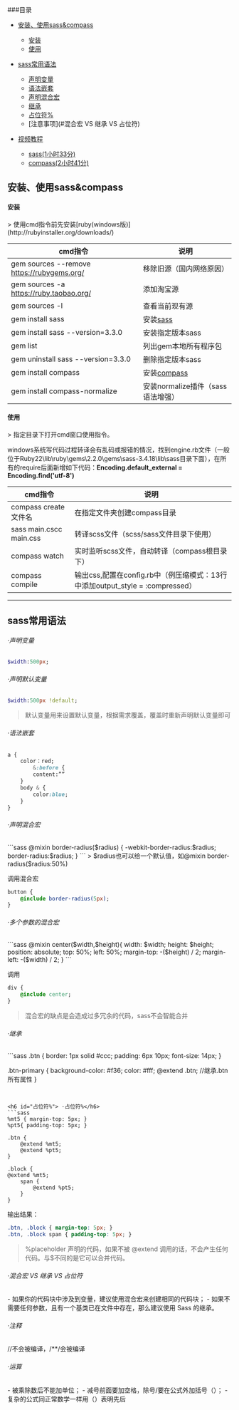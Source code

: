 ###目录
- [安装、使用sass&compass](#安装、使用sass&compass)
	+ [安装](#安装)
	+ [使用](#使用)

- [sass常用语法](#sass常用语法)
	+ [声明变量](#声明变量)
	+ [语法嵌套](#语法嵌套)
	+ [声明混合宏](#声明混合宏)
	+ [继承](#继承)
	+ [占位符%](#占位符%)
	+ [注意事项](#混合宏 VS 继承 VS 占位符)

- [视频教程]()
	+ [sass(1小时33分)](http://www.imooc.com/learn/364)
	+ [compass(2小时41分)](http://www.imooc.com/learn/371)


<h2 id="安装、使用sass&compass">安装、使用sass&compass</h2> 


<h4 id="安装">安装</h4> 
> 使用cmd指令前先安装[ruby(windows版)](http://rubyinstaller.org/downloads/)

cmd指令|说明
-----|-----
gem sources --remove https://rubygems.org/ | 移除旧源（国内网络原因）
gem sources -a https://ruby.taobao.org/ | 添加淘宝源
gem sources -l | 查看当前现有源
gem install sass | 安装[sass](http://sass-lang.com/)
gem install sass --version=3.3.0 | 安装指定版本sass
gem list | 列出gem本地所有程序包
gem uninstall sass --version=3.3.0 | 删除指定版本sass
gem install compass | 安装[compass](http://compass-style.org/reference/compass/)
gem install compass-normalize | 安装normalize插件（sass语法增强）	


<h4 id="使用">使用</h4> 
> 指定目录下打开cmd窗口使用指令。

windows系统写代码过程转译会有乱码或报错的情况，找到engine.rb文件（一般位于Ruby22\lib\ruby\gems\2.2.0\gems\sass-3.4.18\lib\sass目录下面），在所有的require后面新增如下代码：**Encoding.default_external = Encoding.find('utf-8')**

cmd指令 | 说明
-----|-----
compass create 文件名 | 在指定文件夹创建compass目录
sass main.cscc main.css | 转译scss文件（scss/sass文件目录下使用）
compass watch | 实时监听scss文件，自动转译（compass根目录下）
compass compile | 输出css,配置在config.rb中（例压缩模式：13行中添加output_style = :compressed）


---
<h2 id="sass常用语法">sass常用语法</h2> 


<h6 id="声明变量"> ·声明变量</h6>

```sass
$width:500px;
```	  


<h6 id="声明默认变量"> ·声明默认变量</h6>

```sass
$width:500px !default;
```

> 默认变量用来设置默认变量，根据需求覆盖，覆盖时重新声明默认变量即可	  


<h6 id="语法嵌套"> ·语法嵌套</h6>

```sass
a {
  	color：red;
      	&:before {
     	content:””
  	}
  	body & {
		color:blue;
  	}
}
```	  


<h6 id="声明混合宏"> ·声明混合宏</h6>
```sass
@mixin border-radius($radius) {
	-webkit-border-radius:$radius;
	border-radius:$radius;
}
```
> $radius也可以给一个默认值，如@mixin border-radius($radius:50%)

调用混合宏
```sass
button {
	@include border-radius(5px);
}
```	  


<h6 id="多个参数的混合宏"> ·多个参数的混合宏</h6>
```sass
@mixin center($width,$height){
	width: $width;
	height: $height;
	position: absolute;
	top: 50%;
	left: 50%;
	margin-top: -($height) / 2;
	margin-left: -($width) / 2;
}
```

调用
```sass
div {
	@include center;
}
```
> 混合宏的缺点是会造成过多冗余的代码，sass不会智能合并  


<h6 id="继承"> ·继承</h6>
```sass
.btn {
	border: 1px solid #ccc;
	padding: 6px 10px;
	font-size: 14px;
}

.btn-primary {
	background-color: #f36;
	color: #fff;
	@extend .btn; //继承.btn所有属性
}
```	  


<h6 id="占位符%"> ·占位符%</h6>
```sass
%mt5 { margin-top: 5px; }
%pt5{ padding-top: 5px; }

.btn {
	@extend %mt5;
	@extend %pt5;
}

.block {
@extend %mt5;
	span {
		@extend %pt5;
	}
}

```
输出结果：
```css
.btn, .block { margin-top: 5px; }
.btn, .block span { padding-top: 5px; }
```
> %placeholder 声明的代码，如果不被 @extend 调用的话，不会产生任何代码。与$不同的是它可以合并代码。  	  


<h6 id="混合宏 VS 继承 VS 占位符"> ·混合宏 VS 继承 VS 占位符</h6>
- 如果你的代码块中涉及到变量，建议使用混合宏来创建相同的代码块；
- 如果不需要任何参数，且有一个基类已在文件中存在，那么建议使用 Sass 的继承。  	  


<h6 id="注释"> ·注释</h6>
//不会被编译，/**/会被编译  	  
	

<h6 id="运算"> ·运算</h6>
- 被乘除数后不能加单位；
- 减号前面要加空格，除号/要在公式外加括号（）；
- 复杂的公式同正常数学一样用（）表明先后  